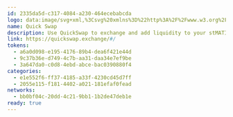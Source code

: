 ```yaml
---
id: 2335da5d-c317-4084-a230-464ecebabcda
logo: data:image/svg+xml,%3Csvg%20xmlns%3D%22http%3A%2F%2Fwww.w3.org%2F2000%2Fsvg%22%20width%3D%2248%22%20height%3D%2248%22%20fill%3D%22none%22%3E%3Cpath%20fill%3D%22%23fff%22%20d%3D%22M24%2048c13.255%200%2024-10.745%2024-24S37.255%200%2024%200%200%2010.745%200%2024s10.745%2024%2024%2024Z%22%2F%3E%3Cpath%20fill%3D%22%238045FF%22%20d%3D%22M37.87%2010.47a19.53%2019.53%200%200%200-5.8-4.042c.294-.59.48-1.23.546-1.886l-.094-.042c-.306.584-.65%201.148-1.028%201.688a21.016%2021.016%200%200%201-1.346%201.746l1.11.012a10.06%2010.06%200%200%201-5.41%204.238c-.01.912-1.4%202.524-1.4%202.524a14.676%2014.676%200%200%200%204.456-2.17c9.582.44%2011.92%206.052%2012.576%207.112.094.152.02.292%200%20.268a8.785%208.785%200%200%200-5.454-4.21l1.014%201.25a22.74%2022.74%200%200%200-8.068-2.178%2018.384%2018.384%200%200%201%2010.296%205.926%2018.126%2018.126%200%200%201%203.534%208.088c.022.16.036.286.042.372.427-1.604.647-3.255.656-4.914a19.298%2019.298%200%200%200-5.63-13.782Zm-10.4-5.468-.278-.048-.24-.038h-.034l-.428-.06h-.028l-.236-.028a18.106%2018.106%200%200%200-.462-.046h-.056l-.174-.014a18.51%2018.51%200%200%200-.552-.036c-.16%200-.322-.014-.482-.018h-.764c-.248%200-.496.01-.742.024l-.244.014a19.512%2019.512%200%200%200-17.6%2014.366%2019.72%2019.72%200%200%200-.65%205.07c-.009.376.011.751.06%201.124.025.166.063.33.112.49l.016.054c.33.99.773%201.939%201.322%202.826.33.581.7%201.14%201.104%201.672.168.23.35.452.542.662l.058.066.072.078.2.218.044.046a12.485%2012.485%200%200%200%203.426%202.44c1.952.947%204.072%201.5%206.238%201.626.753.051%201.508.046%202.26-.016h.112a9.268%209.268%200%200%200%202.38-.502%205.688%205.688%200%200%200%201.788-.93%206.963%206.963%200%200%200%201.712-1.824%206.52%206.52%200%200%200%201.08-3.432%207.21%207.21%200%200%200-6.9-6.4%208.491%208.491%200%200%200-.4-.028h-.756l-.222.01-.19.014-.166.016a10.24%2010.24%200%200%200-1.194.196c-2.67.612-1.742%202.752-1.71%202.824a8.714%208.714%200%200%201-1.856-.374h-.028l-.118-.042a5.077%205.077%200%200%201-1.744-1.028l-.048-.046a4.754%204.754%200%200%201-.836-1.104c-.369.232-.725.483-1.068.752a13.942%2013.942%200%200%201-.158-4.154c.324-1.568%202.822-3.456%202.822-3.456s-.312%201.61%201.12%201.626c1.432.016%203.102-2.238%203.166-2.042.064.196%201.37.212%201.37.212s-.588%200-1.098-1.056c-.51-1.056%201.076-2.6%203.702-3.54a13.487%2013.487%200%200%200%204.68-3.2c.652.074.828%201.9.828%201.9a20.17%2020.17%200%200%200%204.626-3.884%2019.32%2019.32%200%200%200-3.376-.984l-.002.004Zm-6.784%208.28c-1.336.52-1.168%201.44-1.168%201.44a3.6%203.6%200%200%200%202.18-.432%204.171%204.171%200%200%200%201.638-2.252c-.858.462-1.742.873-2.648%201.232l-.002.012Zm-8.578%205.106c-.4-.134-.924.336-1.168%201.054-.11.303-.146.627-.108.946.021-.143.055-.283.102-.42.246-.718.768-1.19%201.168-1.054a.686.686%200%200%201%20.39.6c.084-.552-.062-1.02-.382-1.128l-.002.002Zm8.578-5.106c-1.336.52-1.168%201.44-1.168%201.44a3.593%203.593%200%200%200%202.178-.432%204.175%204.175%200%200%200%201.64-2.252c-.858.462-1.742.873-2.648%201.232l-.002.012Zm-8.578%205.106c-.4-.134-.924.336-1.168%201.054-.11.303-.146.627-.108.946.021-.143.055-.283.102-.42.246-.718.768-1.19%201.168-1.054a.686.686%200%200%201%20.39.6c.084-.552-.062-1.02-.382-1.128l-.002.002Zm8.578-5.106c-1.336.52-1.168%201.44-1.168%201.44a3.593%203.593%200%200%200%202.178-.432%204.175%204.175%200%200%200%201.64-2.252c-.858.462-1.742.873-2.648%201.232l-.002.012Zm-8.578%205.106c-.4-.134-.924.336-1.168%201.054-.11.303-.146.627-.108.946.021-.143.055-.283.102-.42.246-.718.768-1.19%201.168-1.054a.686.686%200%200%201%20.39.6c.086-.552-.062-1.02-.382-1.128l-.002.002Z%22%2F%3E%3Cpath%20fill%3D%22%23522F9E%22%20d%3D%22M35.618%2038.618A12.11%2012.11%200%200%201%2028.58%2043.1c-.492.104-.987.187-1.486.248l-.2.024-.2.02h-.058a22.699%2022.699%200%200%201-10.232-1.416c-1.14-.438-2.228-1-3.246-1.674a19.81%2019.81%200%200%201-3.018-2.498%2021.675%2021.675%200%200%201-5.576-12.522c.026.166.063.33.112.49a13.2%2013.2%200%200%200%201.338%202.88c.33.58.699%201.14%201.102%201.672.169.23.35.451.542.662l.058.064.072.08.2.218.044.046a12.47%2012.47%200%200%200%203.426%202.438%2016.5%2016.5%200%200%200%206.236%201.628c.753.051%201.508.046%202.26-.016h.112a9.303%209.303%200%200%200%202.38-.502%205.647%205.647%200%200%200%201.788-.93%206.963%206.963%200%200%200%201.712-1.824%206.526%206.526%200%200%200%201.08-3.432c.036-3.038-3.22-6.49-7.786-6.446h-.528l-.214.018c-.118%200-.236.022-.354.038h-.026c-.298.04-.6.094-.908.164-1.56.358-1.892%201.238-1.892%201.922.002.31.064.619.182.906h-.014a8.78%208.78%200%200%201-1.856-.374h-.028l-.118-.042a5.051%205.051%200%200%201-1.742-1.028l-.048-.046a4.456%204.456%200%200%201-.48-.548%205.401%205.401%200%200%201-.356-.556%2016.416%2016.416%200%200%201%208.15-2.518l.296-.012a20.22%2020.22%200%200%201%203.156.154%2016.03%2016.03%200%200%201%202.884.6h.01a6.673%206.673%200%200%200-.836-1.174c-.4-.462-1.44-1.676-2.13-1.664l.2-.012c.423-.02.849-.02%201.278%200a14.683%2014.683%200%200%201%2010.852%205.26l.052.056.064.082a15.516%2015.516%200%200%201%201.904%203.288c.49%201.39.814%202.832.964%204.298a10.43%2010.43%200%200%201-2.084%207.496Z%22%2F%3E%3Cpath%20fill%3D%22%23391A7D%22%20d%3D%22M35.618%2038.618A12.11%2012.11%200%200%201%2028.58%2043.1c-.492.104-.987.187-1.486.248l-.2.024-.2.02h-.058l-.4.036a21.697%2021.697%200%200%201-3.976-.054%2017.188%2017.188%200%200%201-5.852-1.4l-.152-.08c.248-.012.506%200%20.758%200a13.53%2013.53%200%200%200%209-3.556%2012.215%2012.215%200%200%200%204.284-8.896c0-.346-.016-.698-.048-1.044l-.016-.16-.066.148a6.845%206.845%200%200%201-4.214%203.788l-.044.014a6.01%206.01%200%200%200%20.84-1.772%206.49%206.49%200%200%200%20.27-1.674%207.256%207.256%200%200%200-7.17-6.428h-1.134l-.214.018a6.49%206.49%200%200%200-.354.038h-.026c-.302.04-.6.094-.92.166-2.668.61-1.74%202.752-1.71%202.824a5.287%205.287%200%200%201-4.65-2.612%2016.42%2016.42%200%200%201%208.162-2.518l.298-.012c.4-.013.808-.013%201.222%200%20.639.021%201.28.073%201.922.154.981.11%201.95.31%202.894.6a6.819%206.819%200%200%200-.836-1.174c-.4-.458-1.428-1.66-2.118-1.664h-.018l.216-.012c.424-.02.85-.02%201.278%200a14.682%2014.682%200%200%201%2010.84%205.26l.052.056.076.082a9.711%209.711%200%200%201%201.904%203.288c.49%201.39.814%202.832.964%204.298a10.43%2010.43%200%200%201-2.08%207.512Z%22%20opacity%3D%22.7%22%2F%3E%3C%2Fsvg%3E
name: Quick Swap
description: Use QuickSwap to exchange and add liquidity to your stMATIC.
link: https://quickswap.exchange/#/
tokens:
  - a6a0d098-e195-4176-89b4-dea6f421e44d
  - 9c37b36e-d749-4c7b-aa31-daa34e7ef9be
  - 3a647da0-c0d8-4ebd-abce-bac0390880f4
categories:
  - e1e552f6-ff37-4185-a33f-4230cd45d7ff
  - 2055e115-f181-4402-a021-181efaf0fead
networks:
  - bb0bf04c-20dd-4c21-9bb1-1b2de47deb1e
ready: true
---
```


